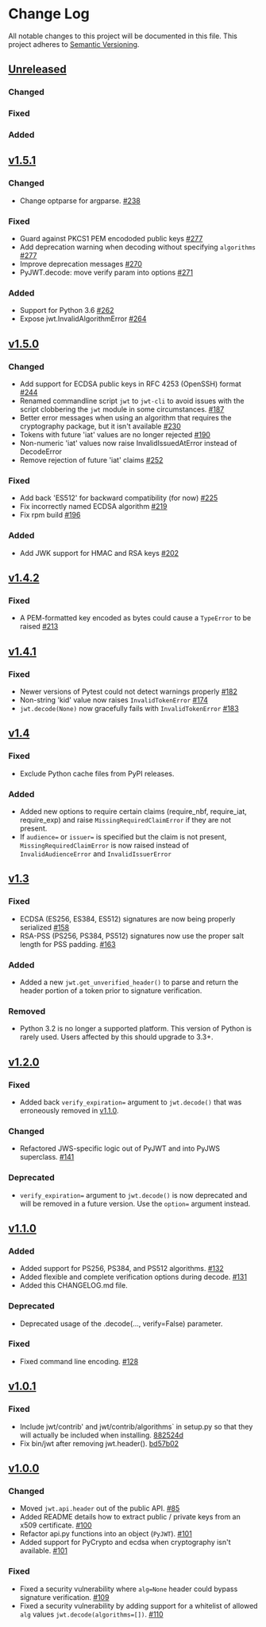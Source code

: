 Change Log
=========================================================================

All notable changes to this project will be documented in this file.
This project adheres to [Semantic Versioning](http://semver.org/).

[Unreleased][unreleased]
-------------------------------------------------------------------------
### Changed
### Fixed
### Added

[v1.5.1][1.5.1]
-------------------------------------------------------------------------
### Changed

- Change optparse for argparse. [#238][238]

### Fixed

- Guard against PKCS1 PEM encododed public keys [#277][277]
- Add deprecation warning when decoding without specifying `algorithms` [#277][277]
- Improve deprecation messages [#270][270]
- PyJWT.decode: move verify param into options [#271][271]

### Added

- Support for Python 3.6 [#262][262]
- Expose jwt.InvalidAlgorithmError [#264][264]

[v1.5.0][1.5.0]
-------------------------------------------------------------------------
### Changed
- Add support for ECDSA public keys in RFC 4253 (OpenSSH) format [#244][244]
- Renamed commandline script `jwt` to `jwt-cli` to avoid issues with the script clobbering the `jwt` module in some circumstances. [#187][187]
- Better error messages when using an algorithm that requires the cryptography package, but it isn't available [#230][230]
- Tokens with future 'iat' values are no longer rejected [#190][190]
- Non-numeric 'iat' values now raise InvalidIssuedAtError instead of DecodeError
- Remove rejection of future 'iat' claims [#252][252]

### Fixed
- Add back 'ES512' for backward compatibility (for now) [#225][225]
- Fix incorrectly named ECDSA algorithm [#219][219]
- Fix rpm build [#196][196]

### Added
- Add JWK support for HMAC and RSA keys [#202][202]

[v1.4.2][1.4.2]
-------------------------------------------------------------------------
### Fixed
- A PEM-formatted key encoded as bytes could cause a `TypeError` to be raised [#213][213]

[v1.4.1][1.4.1]
-------------------------------------------------------------------------
### Fixed
- Newer versions of Pytest could not detect warnings properly [#182][182]
- Non-string 'kid' value now raises `InvalidTokenError` [#174][174]
- `jwt.decode(None)` now gracefully fails with `InvalidTokenError` [#183][183]

[v1.4][1.4.0]
-------------------------------------------------------------------------
### Fixed
- Exclude Python cache files from PyPI releases.

### Added
- Added new options to require certain claims
  (require_nbf, require_iat, require_exp) and raise `MissingRequiredClaimError`
  if they are not present.
- If `audience=` or `issuer=` is specified but the claim is not present,
  `MissingRequiredClaimError` is now raised instead of `InvalidAudienceError`
  and `InvalidIssuerError`

[v1.3][1.3.0]
-------------------------------------------------------------------------
### Fixed
- ECDSA (ES256, ES384, ES512) signatures are now being properly serialized [#158][158]
- RSA-PSS (PS256, PS384, PS512) signatures now use the proper salt length for PSS padding. [#163][163]

### Added
- Added a new `jwt.get_unverified_header()` to parse and return the header portion of a token prior to signature verification.

### Removed
- Python 3.2 is no longer a supported platform. This version of Python is
rarely used. Users affected by this should upgrade to 3.3+.

[v1.2.0][1.2.0]
-------------------------------------------------------------------------
### Fixed
- Added back `verify_expiration=` argument to `jwt.decode()` that was erroneously removed in [v1.1.0][1.1.0].


### Changed
- Refactored JWS-specific logic out of PyJWT and into PyJWS superclass. [#141][141]

### Deprecated
- `verify_expiration=` argument to `jwt.decode()` is now deprecated and will be removed in a future version. Use the `option=` argument instead.

[v1.1.0][1.1.0]
-------------------------------------------------------------------------
### Added
- Added support for PS256, PS384, and PS512 algorithms. [#132][132]
- Added flexible and complete verification options during decode. [#131][131]
- Added this CHANGELOG.md file.


### Deprecated
- Deprecated usage of the .decode(..., verify=False) parameter.


### Fixed
- Fixed command line encoding. [#128][128]

[v1.0.1][1.0.1]
-------------------------------------------------------------------------
### Fixed
- Include jwt/contrib' and jwt/contrib/algorithms` in setup.py so that they will
  actually be included when installing. [882524d][882524d]
- Fix bin/jwt after removing jwt.header(). [bd57b02][bd57b02]

[v1.0.0][1.0.0]
-------------------------------------------------------------------------
### Changed
- Moved `jwt.api.header` out of the public API. [#85][85]
- Added README details how to extract public / private keys from an x509 certificate. [#100][100]
- Refactor api.py functions into an object (`PyJWT`). [#101][101]
- Added support for PyCrypto and ecdsa when cryptography isn't available. [#101][103]

### Fixed
- Fixed a security vulnerability where `alg=None` header could bypass signature verification. [#109][109]
- Fixed a security vulnerability by adding support for a whitelist of allowed `alg` values `jwt.decode(algorithms=[])`. [#110][110]


[unreleased]: https://github.com/jpadilla/pyjwt/compare/1.4.2...HEAD
[1.0.0]: https://github.com/jpadilla/pyjwt/compare/0.4.3...1.0.0
[1.0.1]: https://github.com/jpadilla/pyjwt/compare/1.0.0...1.0.1
[1.0.1]: https://github.com/jpadilla/pyjwt/compare/1.0.0...1.0.1
[1.0.1]: https://github.com/jpadilla/pyjwt/compare/1.0.0...1.0.1
[1.1.0]: https://github.com/jpadilla/pyjwt/compare/1.0.1...1.1.0
[1.2.0]: https://github.com/jpadilla/pyjwt/compare/1.1.0...1.2.0
[1.3.0]: https://github.com/jpadilla/pyjwt/compare/1.2.0...1.3.0
[1.4.0]: https://github.com/jpadilla/pyjwt/compare/1.3.0...1.4.0
[1.4.1]: https://github.com/jpadilla/pyjwt/compare/1.4.0...1.4.1
[1.4.2]: https://github.com/jpadilla/pyjwt/compare/1.4.1...1.4.2
[1.5.0]: https://github.com/jpadilla/pyjwt/compare/1.4.2...1.5.0
[1.5.1]: https://github.com/jpadilla/pyjwt/compare/1.5.0...1.5.1

[109]: https://github.com/jpadilla/pyjwt/pull/109
[110]: https://github.com/jpadilla/pyjwt/pull/110
[100]: https://github.com/jpadilla/pyjwt/pull/100
[101]: https://github.com/jpadilla/pyjwt/pull/101
[103]: https://github.com/jpadilla/pyjwt/pull/103
[85]: https://github.com/jpadilla/pyjwt/pull/85
[882524d]: https://github.com/jpadilla/pyjwt/commit/882524d
[bd57b02]: https://github.com/jpadilla/pyjwt/commit/bd57b02
[131]: https://github.com/jpadilla/pyjwt/pull/131
[132]: https://github.com/jpadilla/pyjwt/pull/132
[128]: https://github.com/jpadilla/pyjwt/pull/128
[141]: https://github.com/jpadilla/pyjwt/pull/141
[158]: https://github.com/jpadilla/pyjwt/pull/158
[163]: https://github.com/jpadilla/pyjwt/pull/163
[174]: https://github.com/jpadilla/pyjwt/pull/174
[182]: https://github.com/jpadilla/pyjwt/pull/182
[183]: https://github.com/jpadilla/pyjwt/pull/183
[190]: https://github.com/jpadilla/pyjwt/pull/190
[213]: https://github.com/jpadilla/pyjwt/pull/214
[244]: https://github.com/jpadilla/pyjwt/pull/244
[202]: https://github.com/jpadilla/pyjwt/pull/202
[252]: https://github.com/jpadilla/pyjwt/pull/252
[225]: https://github.com/jpadilla/pyjwt/pull/225
[219]: https://github.com/jpadilla/pyjwt/pull/219
[196]: https://github.com/jpadilla/pyjwt/pull/196
[187]: https://github.com/jpadilla/pyjwt/pull/187
[230]: https://github.com/jpadilla/pyjwt/pull/230
[238]: https://github.com/jpadilla/pyjwt/pull/238
[262]: https://github.com/jpadilla/pyjwt/pull/262
[264]: https://github.com/jpadilla/pyjwt/pull/264
[270]: https://github.com/jpadilla/pyjwt/pull/270
[271]: https://github.com/jpadilla/pyjwt/pull/271
[277]: https://github.com/jpadilla/pyjwt/pull/277
